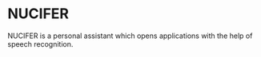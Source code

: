 # NUCIFER
NUCIFER is a personal assistant which opens applications with the help of speech recognition.
